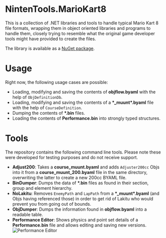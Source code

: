 # NintenTools.MarioKart8

This is a collection of .NET libraries and tools to handle typical Mario Kart 8 file formats, wrapping them in object oriented libraries and programs to handle them, closely trying to resemble what the original game developer tools might have provided to create the files.

The library is available as a [NuGet package](https://www.nuget.org/packages/Syroot.NintenTools.MarioKart8).

Usage
=====

Right now, the following usage cases are possible:
- Loading, modifying and saving the contents of **objflow.byaml** with the help of `ObjDefinitionDb`.
- Loading, modifying and saving the contents of a **&ast;_muunt&ast;.byaml** file with the help of `CourseDefinition`.
- Dumping the contents of **&ast;.bin** files.
- Loading the contents of **Performance.bin** into strongly typed structures.

Tools
=====

The repository contains the following command line tools. Please note these were developed for testing purposes and do not receive support.
- **Adjust200**: Takes a **course_muunt.byaml** and adds `Adjuster200cc` Objs into it from a **course_muunt_200.byaml** file in the same directory, overwriting the latter to create a new 200cc BYAML file.
- **BinDumper**: Dumps the data of **&ast;.bin** files as found in their section, group and element hierarchy.
- **NoLakitu**: Removes `EnemyPath` and `LapPath` from a **&ast;_muunt&ast;.byaml** (and Objs having referenced those) in order to get rid of Lakitu who would prevent you from going out of bounds.
- **ObjDumper**: Dumps the information found in **objflow.byaml** into a readable table.
- **Performance Editor**: Shows physics and point set details of a **Performance.bin** file and allows editing and saving new versions.
![Performance Editor](https://raw.githubusercontent.com/Syroot/NintenTools.MarioKart8/master/doc/readme/performance_editor.png)

